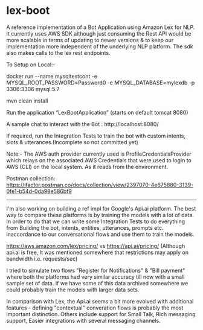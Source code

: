 # lex-boot
A reference implementation of a Bot Application using Amazon Lex for NLP.
It currently uses AWS SDK although just consuming the Rest API would be more scalable in terms of updating to newer versions & to keep our implementation more independent of the underlying NLP platform. The sdk also makes calls to the lex rest endpoints.


To Setup on Local:-

docker run --name mysqltestcont -e MYSQL_ROOT_PASSWORD=Password0 -e MYSQL_DATABASE=mylexdb -p 3306:3306  mysql:5.7

mvn clean install

Run the application “LexBootApplication” (starts on default tomcat 8080)

A sample chat to interact with the Bot : http://localhost:8080/ 

If required, run the Integration Tests to train the bot with custom intents, slots & utterances.(Incomplete so not committed yet)

Note:- The AWS auth provider currently used is ProfileCredentialsProvider which relays on the associated AWS Credentials that were used to login to AWS (CLI) on the local system. As it reads from the environment.

Postman collection:
https://ifactor.postman.co/docs/collection/view/2397070-4e675880-3139-0fe1-b54d-0da98e586bf9 


*****
I'm also working on building a ref impl for Google's Api.ai platform. The best way to compare these platforms is by training the models with a lot of data. In order to do that we can write some Integration Tests to do everything from Building the bot, intents, entities, utterances, prompts etc. inaccordance to our conversational flows and use them to train the models. 

https://aws.amazon.com/lex/pricing/ vs https://api.ai/pricing/ (Although api.ai is free, It was mentioned somewhere that restrictions may apply on bandwidth i.e. requests/sec)

I tried to simulate two flows "Register for Notifications" & "Bill payment" where both the platforms had very similar accuracy till now with a small sample set of data. If we have some of this data archived somewhere we could probably train the models with larger data sets.

In comparison with Lex, the Api.ai seems a bit more evolved with additional features - defining "contextual" converation flows is probably the most important distinction. Others include support for Small Talk, Rich messaging support, Easier integrations with several messaging channels. 





